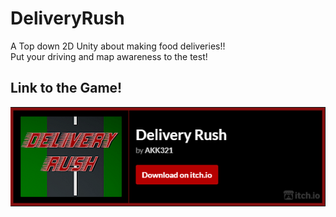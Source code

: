 # DeliveryRush
A Top down 2D Unity about making food deliveries!!  
Put your driving and map awareness to the test!

## Link to the Game!
<a href="https://akk-3211.itch.io/delivery-rush">![Download](./DeliveryRush/GameLink.png)</a>
